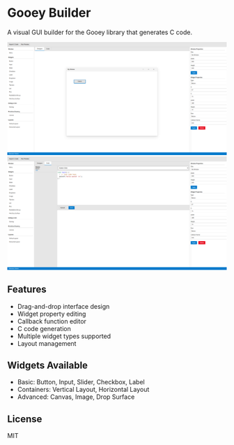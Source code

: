 # Gooey Builder

A visual GUI builder for the Gooey library that generates C code.

<img src="./designer.png">

<img src="./code_editor.png">


## Features

- Drag-and-drop interface design
- Widget property editing
- Callback function editor
- C code generation
- Multiple widget types supported
- Layout management

## Widgets Available

- Basic: Button, Input, Slider, Checkbox, Label
- Containers: Vertical Layout, Horizontal Layout
- Advanced: Canvas, Image, Drop Surface

## License

MIT
